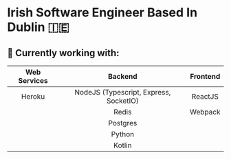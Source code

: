 # Irish Software Engineer Based In Dublin 🇮🇪

## 🔧 Currently working with: 

| Web Services  |  Backend | Frontend |
|  :---:  | :---:  |  :---:  
|  Heroku |  NodeJS (Typescript, Express, SocketIO) | ReactJS
|         | Redis      | Webpack
|         | Postgres                    |
|         | Python 
|         | Kotlin


